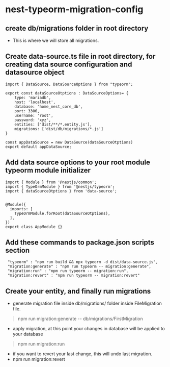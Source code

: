 # nest-typeorm-migration-config


## create db/migrations folder in root directory
* This is where we will store all migrations.


## Create data-source.ts file in root directory, for creating data source configuration and datasource object

```
import { DataSource, DataSourceOptions } from "typeorm";

export const dataSourceOtptions : DataSourceOptions= {
    type: 'mariadb',
    host: 'localhost',
    database: 'home_nest_core_db',
    port: 3306,
    username: 'root',
    password: 'xyz',
    entities: ['dist/**/*.entity.js'],
    migrations: ['dist/db/migrations/*.js']
}

const appDataSource = new DataSource(dataSourceOtptions)
export default appDataSource;

```

## Add data source options to your root module typeorm module initializer 

```
import { Module } from '@nestjs/common';
import { TypeOrmModule } from '@nestjs/typeorm';
import { dataSourceOtptions } from 'data-source';


@Module({
  imports: [
    TypeOrmModule.forRoot(dataSourceOtptions),
  ],
})
export class AppModule {}
```

## Add these commands to package.json scripts section
```
 "typeorm" : "npm run build && npx typeorm -d dist/data-source.js",
 "migration:generate" : "npm run typeorm -- migration:generate",
 "migration:run" : "npm run typeorm -- migration:run",
 "migration:revert" : "npm run typeorm -- migration:revert"
```

## Create your entity, and finally run migrations  
- generate migration file inside db/migrations/ folder inside FileMigration file.
> npm run migration:generate -- db/migrations/FirstMigration

- apply migration, at this point your changes in database will be applied to your database
> npm run migration:run

- if you want to revert your last change, this will undo last migration.
- npm run migration:revert 
